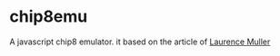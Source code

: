 # chip8emu
A javascript chip8 emulator. it based on the article of <a href="https://multigesture.net/articles/how-to-write-an-emulator-chip-8-interpreter/">Laurence Muller</a>
